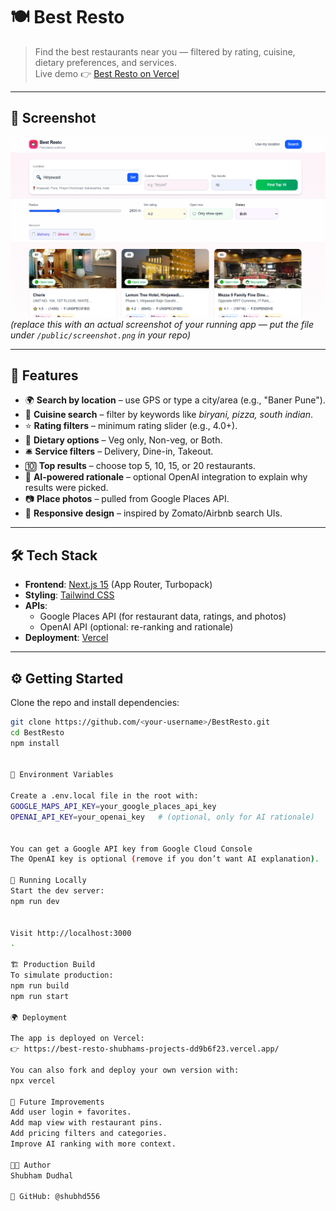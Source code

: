 # 🍽️ Best Resto

> Find the best restaurants near you — filtered by rating, cuisine, dietary preferences, and services.  
> Live demo 👉 [Best Resto on Vercel](https://best-resto-shubhams-projects-dd9b6f23.vercel.app/)

---

## 📸 Screenshot

![Best Resto Screenshot](./public/screenshot.png)  
*(replace this with an actual screenshot of your running app — put the file under `/public/screenshot.png` in your repo)*

---

## 🚀 Features

- 🌍 **Search by location** – use GPS or type a city/area (e.g., "Baner Pune").
- 🍲 **Cuisine search** – filter by keywords like *biryani, pizza, south indian*.
- ⭐ **Rating filters** – minimum rating slider (e.g., 4.0+).
- 🥗 **Dietary options** – Veg only, Non-veg, or Both.
- 🛎️ **Service filters** – Delivery, Dine-in, Takeout.
- 🔟 **Top results** – choose top 5, 10, 15, or 20 restaurants.
- 🧠 **AI-powered rationale** – optional OpenAI integration to explain why results were picked.
- 📷 **Place photos** – pulled from Google Places API.
- 📱 **Responsive design** – inspired by Zomato/Airbnb search UIs.

---

## 🛠️ Tech Stack

- **Frontend**: [Next.js 15](https://nextjs.org/) (App Router, Turbopack)
- **Styling**: [Tailwind CSS](https://tailwindcss.com/)
- **APIs**:
  - Google Places API (for restaurant data, ratings, and photos)
  - OpenAI API (optional: re-ranking and rationale)
- **Deployment**: [Vercel](https://vercel.com)

---

## ⚙️ Getting Started

Clone the repo and install dependencies:

```bash
git clone https://github.com/<your-username>/BestResto.git
cd BestResto
npm install


🔑 Environment Variables

Create a .env.local file in the root with:
GOOGLE_MAPS_API_KEY=your_google_places_api_key
OPENAI_API_KEY=your_openai_key   # (optional, only for AI rationale)


You can get a Google API key from Google Cloud Console
The OpenAI key is optional (remove if you don’t want AI explanation).

🏃 Running Locally
Start the dev server:
npm run dev


Visit http://localhost:3000
.

🏗️ Production Build
To simulate production:
npm run build
npm run start

🌍 Deployment

The app is deployed on Vercel:
👉 https://best-resto-shubhams-projects-dd9b6f23.vercel.app/

You can also fork and deploy your own version with:
npx vercel

📌 Future Improvements
Add user login + favorites.
Add map view with restaurant pins.
Add pricing filters and categories.
Improve AI ranking with more context.

👨‍💻 Author
Shubham Dudhal

💼 GitHub: @shubhd556